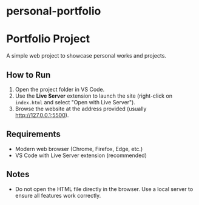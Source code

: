 # personal-portfolio
# Portfolio Project

A simple web project to showcase personal works and projects.

## How to Run

1. Open the project folder in VS Code.
2. Use the **Live Server** extension to launch the site (right-click on `index.html` and select "Open with Live Server").
3. Browse the website at the address provided (usually http://127.0.0.1:5500).

## Requirements

- Modern web browser (Chrome, Firefox, Edge, etc.)
- VS Code with Live Server extension (recommended)

## Notes

- Do not open the HTML file directly in the browser. Use a local server to ensure all features work correctly.
